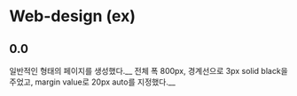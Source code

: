 # Web-design (ex)

## 0.0
일반적인 형태의 페이지를 생성했다.__
전체 폭 800px, 경계선으로 3px solid black을 주었고, margin value로 20px auto를 지정했다.__
